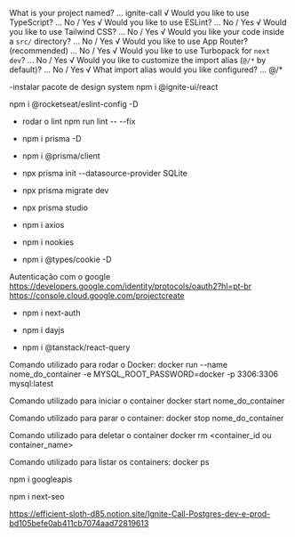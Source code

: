 What is your project named? ... ignite-call
√ Would you like to use TypeScript? ... No / Yes
√ Would you like to use ESLint? ... No / Yes
√ Would you like to use Tailwind CSS? ... No / Yes
√ Would you like your code inside a `src/` directory? ... No / Yes
√ Would you like to use App Router? (recommended) ... No / Yes
√ Would you like to use Turbopack for `next dev`? ... No / Yes
√ Would you like to customize the import alias (`@/*` by default)? ... No / Yes
√ What import alias would you like configured? ... @/\*

-instalar pacote de design system
npm i @ignite-ui/react

npm i @rocketseat/eslint-config -D

- rodar o lint npm run lint -- --fix

- npm i prisma -D
- npm i @prisma/client
- npx prisma init --datasource-provider SQLite
- npx prisma migrate dev
- npx prisma studio

- npm i axios
- npm i nookies
- npm i @types/cookie -D

Autenticação com o google
https://developers.google.com/identity/protocols/oauth2?hl=pt-br
https://console.cloud.google.com/projectcreate

- npm i next-auth

- npm i dayjs

- npm i @tanstack/react-query

Comando utilizado para rodar o Docker:
docker run --name nome_do_container -e MYSQL_ROOT_PASSWORD=docker -p 3306:3306 mysql:latest

Comando utilizado para iniciar o container docker start nome_do_container

Comando utilizado para parar o container: docker stop nome_do_container

Comando utilizado para deletar o container
docker rm <container_id ou container_name>

Comando utilizado para listar os containers:
docker ps

npm i googleapis

npm i next-seo

https://efficient-sloth-d85.notion.site/Ignite-Call-Postgres-dev-e-prod-bd105befe0ab411cb7074aad72819613
